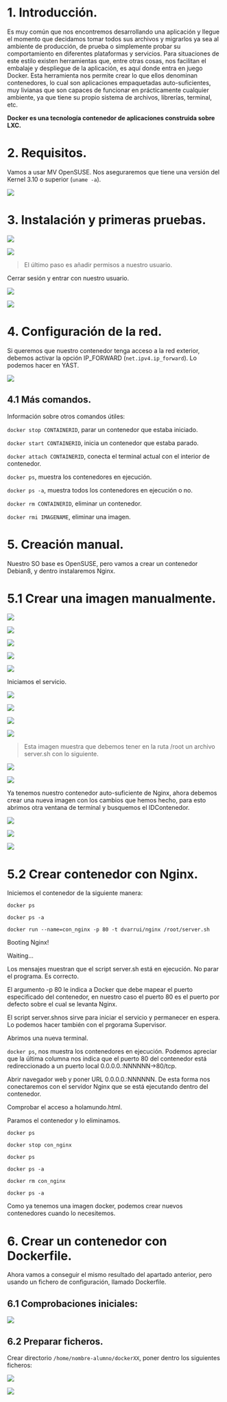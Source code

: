 # 1. Introducción.

Es muy común que nos encontremos desarrollando una aplicación y llegue el momento que decidamos tomar todos sus archivos y migrarlos ya sea al ambiente de producción, de prueba o simplemente probar su comportamiento en diferentes plataformas y servicios. Para situaciones de este estilo existen herramientas que, entre otras cosas, nos facilitan el embalaje y despliegue de la aplicación, es aquí donde entra en juego Docker.
Esta herramienta nos permite crear lo que ellos denominan contenedores, lo cual son aplicaciones empaquetadas auto-suficientes, muy livianas que son capaces de funcionar en prácticamente cualquier ambiente, ya que tiene su propio sistema de archivos, librerías, terminal, etc.

**Docker es una tecnología contenedor de aplicaciones construida sobre LXC.**

# 2. Requisitos.

Vamos a usar MV OpenSUSE. Nos aseguraremos que tiene una versión del Kernel 3.10 o superior (`uname -a`).

![](./img/1.PNG)

# 3. Instalación y primeras pruebas.

![](./img/2.PNG)

![](./img/3.PNG)

> El último paso es añadir permisos a nuestro usuario.

Cerrar sesión y entrar con nuestro usuario.

![](./img/4.PNG)

![](./img/5.PNG)

# 4. Configuración de la red.

Si queremos que nuestro contenedor tenga acceso a la red exterior, debemos activar la opción IP_FORWARD (`net.ipv4.ip_forward`). Lo podemos hacer en YAST.

![](./img/6.PNG)

## 4.1 Más comandos.

Información sobre otros comandos útiles:

`docker stop CONTAINERID`, parar un contenedor que estaba iniciado.

`docker start CONTAINERID`, inicia un contenedor que estaba parado.

`docker attach CONTAINERID`, conecta el terminal actual con el interior de contenedor.

`docker ps`, muestra los contenedores en ejecución.

`docker ps -a`, muestra todos los contenedores en ejecución o no.

`docker rm CONTAINERID`, eliminar un contenedor.

`docker rmi IMAGENAME`, eliminar una imagen.

# 5. Creación manual.

Nuestro SO base es OpenSUSE, pero vamos a crear un contenedor Debian8, y dentro instalaremos Nginx.

# 5.1 Crear una imagen manualmente.

![](./img/7.PNG)

![](./img/8.PNG)

![](./img/9.PNG)

![](./img/10.PNG)

![](./img/11.PNG)

Iniciamos el servicio.

![](./img/12.PNG)

![](./img/13.PNG)

![](./img/14.PNG)

![](./img/ojo.PNG)

> Esta imagen muestra que debemos tener en la ruta /root un archivo server.sh con lo siguiente.

![](./img/ojo2.PNG)

![](./img/15.PNG)

Ya tenemos nuestro contenedor auto-suficiente de Nginx, ahora debemos crear una nueva imagen con los cambios que hemos hecho, para esto abrimos otra ventana de terminal y busquemos el IDContenedor.

![](./img/16.PNG)

![](./img/17.PNG)

![](./img/18.PNG)

# 5.2 Crear contenedor con Nginx.

Iniciemos el contenedor de la siguiente manera:

`docker ps`

`docker ps -a`

`docker run --name=con_nginx -p 80 -t dvarrui/nginx /root/server.sh`

Booting Nginx!

Waiting...

Los mensajes muestran que el script server.sh está en ejecución. No parar el programa. Es correcto.

El argumento -p 80 le indica a Docker que debe mapear el puerto especificado del contenedor, en nuestro caso el puerto 80 es el puerto por defecto sobre el cual se levanta Nginx.

El script server.shnos sirve para iniciar el servicio y permanecer en espera. Lo podemos hacer también con el prgorama Supervisor.

Abrimos una nueva terminal.

`docker ps`, nos muestra los contenedores en ejecución. Podemos apreciar que la última columna nos indica que el puerto 80 del contenedor está redireccionado a un puerto local 0.0.0.0.:NNNNNN->80/tcp.

Abrir navegador web y poner URL 0.0.0.0.:NNNNNN. De esta forma nos conectaremos con el servidor Nginx que se está ejecutando dentro del contenedor.

Comprobar el acceso a holamundo.html.

Paramos el contenedor y lo eliminamos.

`docker ps`

`docker stop con_nginx`

`docker ps`

`docker ps -a`

`docker rm con_nginx`

`docker ps -a`

Como ya tenemos una imagen docker, podemos crear nuevos contenedores cuando lo necesitemos.

# 6. Crear un contenedor con Dockerfile.

Ahora vamos a conseguir el mismo resultado del apartado anterior, pero usando un fichero de configuración, llamado Dockerfile.

## 6.1 Comprobaciones iniciales:

![](./img/19.PNG)

## 6.2 Preparar ficheros.

Crear directorio `/home/nombre-alumno/dockerXX`, poner dentro los siguientes ficheros:

![](./img/20.PNG)

![](./img/21.PNG)
